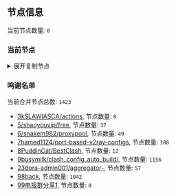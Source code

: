 
## 节点信息
当前节点数量: `0`
### 当前节点
<details>
  <summary>展开复制节点</summary>

    

</details>

### 鸣谢名单
当前合并节点总数: `1423`
- [3kSLAWIASCA/actions](https://github.com/kSLAWIASCA/actions), 节点数量: `0`
- [5/shaoyouvip/free](https://github.com/shaoyouvip/free), 节点数量: `37`
- [6/snakem982/proxypool](https://github.com/snakem982/proxypool), 节点数量: `49`
- [7hamed1124/port-based-v2ray-configs](https://github.com/hamed1124/port-based-v2ray-configs), 节点数量: `108`
- [8PuddinCat/BestClash](https://github.com/PuddinCat/BestClash), 节点数量: `12`
- [9busymilk/clash_config_auto_build/](https://github.com/busymilk/clash_config_auto_build/), 节点数量: `1156`
- [23dora-admin001/aggregator-](https://github.com/dora-admin001/aggregator-), 节点数量: `57`
- [98back](https://github.com/firefoxmmx2/v2rayshare_subcription), 节点数量: `1042`
- [99电报群分享1](https://github.com/cdddbc/getAirport), 节点数量: `0`


